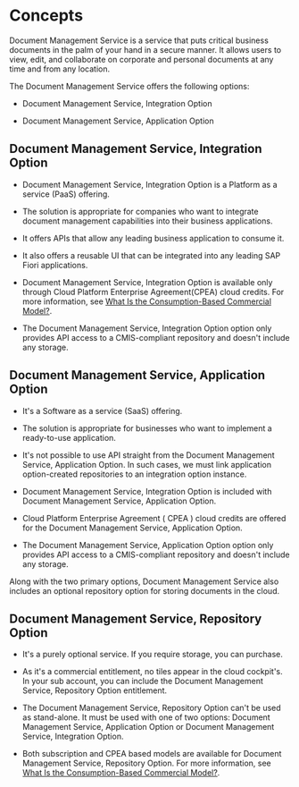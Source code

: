 <!-- loio0adeaf1f2f7f49459acb48a02b7ff604 -->

# Concepts

Document Management Service is a service that puts critical business documents in the palm of your hand in a secure manner. It allows users to view, edit, and collaborate on corporate and personal documents at any time and from any location.

The Document Management Service offers the following options:

-   Document Management Service, Integration Option

-   Document Management Service, Application Option




<a name="loio0adeaf1f2f7f49459acb48a02b7ff604__section_znq_lhs_hrb"/>

## Document Management Service, Integration Option

-   Document Management Service, Integration Option is a Platform as a service \(PaaS\) offering.

-   The solution is appropriate for companies who want to integrate document management capabilities into their business applications.

-   It offers APIs that allow any leading business application to consume it.

-   It also offers a reusable UI that can be integrated into any leading SAP Fiori applications.
-   Document Management Service, Integration Option is available only through Cloud Platform Enterprise Agreement\(CPEA\) cloud credits. For more information, see [What Is the Consumption-Based Commercial Model?](https://help.sap.com/viewer/65de2977205c403bbc107264b8eccf4b/Cloud/en-US/7047eb4a15a84ac7be3c8612179e6d1f.html).
-   The Document Management Service, Integration Option option only provides API access to a CMIS-compliant repository and doesn't include any storage.



<a name="loio0adeaf1f2f7f49459acb48a02b7ff604__section_xpv_mhs_hrb"/>

## Document Management Service, Application Option

-   It's a Software as a service \(SaaS\) offering.

-   The solution is appropriate for businesses who want to implement a ready-to-use application.

-   It's not possible to use API straight from the Document Management Service, Application Option. In such cases, we must link application option-created repositories to an integration option instance.

-   Document Management Service, Integration Option is included with Document Management Service, Application Option.
-   Cloud Platform Enterprise Agreement \( CPEA \) cloud credits are offered for the Document Management Service, Application Option.

-   The Document Management Service, Application Option option only provides API access to a CMIS-compliant repository and doesn't include any storage.



Along with the two primary options, Document Management Service also includes an optional repository option for storing documents in the cloud.



<a name="loio0adeaf1f2f7f49459acb48a02b7ff604__section_exz_n3s_hrb"/>

## Document Management Service, Repository Option

-   It's a purely optional service. If you require storage, you can purchase.

-   As it's a commercial entitlement, no tiles appear in the cloud cockpit's. In your sub account, you can include the Document Management Service, Repository Option entitlement.

-   The Document Management Service, Repository Option can't be used as stand-alone. It must be used with one of two options: Document Management Service, Application Option or Document Management Service, Integration Option.

-   Both subscription and CPEA based models are available for Document Management Service, Repository Option. For more information, see [What Is the Consumption-Based Commercial Model?](https://help.sap.com/viewer/65de2977205c403bbc107264b8eccf4b/Cloud/en-US/7047eb4a15a84ac7be3c8612179e6d1f.html).


